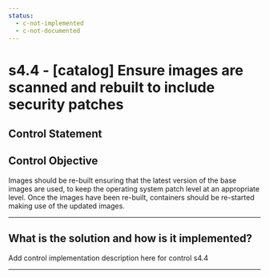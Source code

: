```yaml
---
status:
  - c-not-implemented
  - c-not-documented
---
```


# s4.4 - \[catalog\] Ensure images are scanned and rebuilt to include security patches

## Control Statement

## Control Objective

Images should be re-built ensuring that the latest version of the base images are used, to keep the operating system patch level at an appropriate level. Once the images have been re-built, containers should be re-started making use of the updated images.

______________________________________________________________________

## What is the solution and how is it implemented?

Add control implementation description here for control s4.4

______________________________________________________________________
